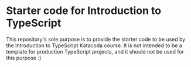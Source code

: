 # Starter code for Introduction to TypeScript

This repository's sole purpose is to provide the starter code to be used by the Introduction to TypeScript Katacoda course. It is not intended to be a template for production TypeScript projects, and it should not be used for this purpose :)